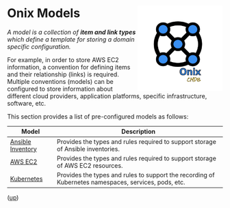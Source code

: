 # Onix Models <img src="../pics/ox.png" width="200" height="200" align="right">

_A model is a collection of __item and link types__ which define a template for storing a domain specific configuration._

For example, in order to store AWS EC2 information, a convention for defining items and their relationship (links) is required. Multiple conventions (models) can be configured to store information about different cloud providers, application platforms, specific infrastructure, software, etc.

This section provides a list of pre-configured models as follows:

| Model | Description |
|---|---|
| [Ansible Inventory](ansible_inventory/readme.md) | Provides the types and rules required to support storage of Ansible inventories. |
| [AWS EC2](aws_ec2/readme.md) | Provides the types and rules required to support storage of AWS EC2 resources. |
| [Kubernetes](k8s/readme.md) | Provides the types and rules to support the recording of Kubernetes namespaces, services, pods, etc. |

([up](../../readme.md))